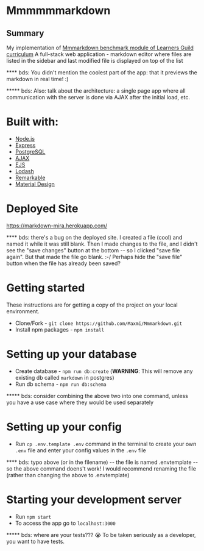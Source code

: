 # Mmmmmmarkdown

## Summary
My implementation of [Mmmarkdown benchmark module of Learners Guild curriculum](https://curriculum.learnersguild.org/Phases/Practice/Modules/Mmmarkdown/)
A full-stack web application - markdown editor where files are listed in the sidebar and last modified file is displayed on top of the list

**** bds: You didn't mention the coolest part of the app: that it previews the markdown in real time! :)

***** bds: Also: talk about the architecture: a single page app where all communication with the server is done via AJAX after the initial load, etc.

# Built with:

* [Node.js](https://nodejs.org/)
* [Express](https://expressjs.com/)
* [PostgreSQL](https://www.postgresql.org/)
* [AJAX](api.jquery.com/jquery.ajax)
* [EJS](https://ejs.co/)
* [Lodash](https://lodash.com/)
* [Remarkable](https://github.com/jonschlinkert/remarkable)
* [Material Design](https://material.io/icons/)  



# Deployed Site

  https://markdown-mira.herokuapp.com/

**** bds: there's a bug on the deployed site. I created a file (cool) and named it while it was still blank. Then I made changes to the file, and I didn't see the "save changes" button at the bottom -- so I clicked "save file again". But that made the file go blank. :-/  Perhaps hide the "save file" button when the file has already been saved?

# Getting started

These instructions are for getting a copy of the project on your local environment.

- Clone/Fork - `git clone https://github.com/Maxmi/Mmmarkdown.git`
- Install npm packages - `npm install`

# Setting up your database

- Create database - `npm run db:create`
(__WARNING__: This will remove any existing db called `markdown` in postgres)
- Run db schema - `npm run db:schema`

***** bds: consider combining the above two into one command, unless you have a use case where they would be used separately

# Setting up your config

* Run `cp .env.template .env` command in the terminal to create your own `.env` file and enter your config values in the `.env` file

**** bds: typo above (or in the filename) -- the file is named .envtemplate -- so the above command doens't work! I would recommend renaming the file (rather than changing the above to .envtemplate)

# Starting your development server

* Run `npm start`
* To access the app go to `localhost:3000`

***** bds: where are your tests??? :sob: To be taken seriously as a developer, you want to have tests.